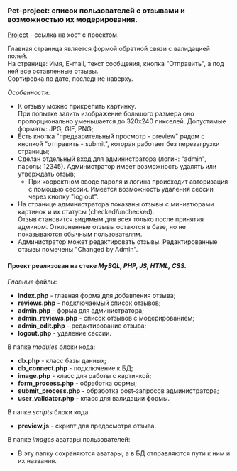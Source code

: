 ### Pet-project: список пользователей с отзывами и возможностью их модерирования.

[Project](http://f0418850.xsph.ru./index.php) - ссылка на хост с проектом.

Главная страница является формой обратной связи c валидацией полей.\
На странице: Имя, E-mail, текст сообщения, кнопка "Отправить", а под ней все оставленные отзывы.\
Сортировка по дате, последние наверху.

_Особенности_:
* К отзыву можно прикрепить картинку.\
При попытке залить изображение большого размера оно пропорционально уменьшается до 320х240 пикселей. Допустимые форматы: JPG, GIF, PNG;
* Есть кнопка "предварительный просмотр - preview" рядом с кнопкой "отправить - submit", которая работает без перезагрузки страницы;
* Сделан отдельный вход для администратора (логин: "admin", пароль: 12345). Администратор имеет возможность удалять или утверждать отзыв;
  * При корректном вводе пароля и логина происходит авторизация с помощью сессии. Имеется возможность удаления сессии через кнопку "log out".
* На странице администратора показаны отзывы с миниатюрами картинок и их статусы (checked/unchecked).\
Отзыв становится видимым для всех только после принятия админом. Отклоненные отзывы остаются в базе, но не показываются обычным пользователям.
* Администратор может редактировать отзывы. Редактированные отзывы помечены "Changed by Admin".

#### Проект реализован на стеке *MySQL, PHP, JS, HTML, CSS.*

*Главные* файлы:
  * **index.php** - главная форма для добавления отзыва;
  * **reviews.php** - подключаемый список отзывов;
  * **admin.php** - форма для администратора;
  * **admin_reviews.php** - список отзывов с модерированием;
  * **admin_edit.php** - редактирование отзыва;
  * **logout.php** - удаление сессии.

В папке *modules* блоки кода:
  * **db.php** - класс базы данных;
  * **db_connect.php** - подключение к БД;
  * **image.php** - класс для работы с картинкой;
  * **form_process.php** - обработка формы;
  * **submit_process.php** - обработка post-запросов администратора;
  * **user_validator.php** - класс для валидации формы.

В папке *scripts* блоки кода:
  * **preview.js** - скрипт для предосмотра отзыва.

В папке *images* аватары пользователей:
  * В эту папку сохраняются аватары, а в БД отправляются пути к ним и их названия.
